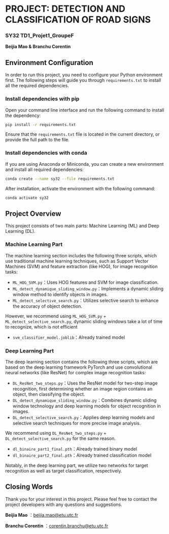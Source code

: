 # PROJECT: DETECTION AND CLASSIFICATION OF ROAD SIGNS
### SY32 TD1_Projet1_GroupeF
**Beijia Mao & Branchu Corentin**


## Environment Configuration

In order to run this project, you need to configure your Python environment first. The following steps will guide you through `requirements.txt` to install all the required dependencies.

### Install dependencies with pip

Open your command line interface and run the following command to install the dependency:

```bash
pip install -r requirements.txt
```

Ensure that the `requirements.txt` file is located in the current directory, or provide the full path to the file.

### Install dependencies with conda

If you are using Anaconda or Miniconda, you can create a new environment and install all required dependencies:

```bash
conda create --name sy32 --file requirements.txt
```

After installation, activate the environment with the following command:

```bash
conda activate sy32
```

## Project Overview

This project consists of two main parts: Machine Learning (ML) and Deep Learning (DL).

### Machine Learning Part

The machine learning section includes the following three scripts, which use traditional machine learning techniques, such as Support Vector Machines (SVM) and feature extraction (like HOG), for image recognition tasks:

- `ML_HOG_SVM.py`：Uses HOG features and SVM for image classification.
- `ML_detect_dynamique_sliding_window.py`：Implements a dynamic sliding window method to identify objects in images.
- `ML_detect_selective_search.py`：Utilizes selective search to enhance the accuracy of object detection.

However, we recommend using `ML_HOG_SVM.py` + `ML_detect_selective_search.py`, dynamic sliding windows take a lot of time to recognize, which is not efficient

- `svm_classifier_model.joblib`：Already trained model

### Deep Learning Part

The deep learning section contains the following three scripts, which are based on the deep learning framework PyTorch and use convolutional neural networks (like ResNet) for complex image recognition tasks:

- `DL_ResNet_two_steps.py`：Uses the ResNet model for two-step image recognition, first determining whether an image region contains an object, then classifying the object.
- `DL_detect_dynamique_sliding_window.py`：Combines dynamic sliding window technology and deep learning models for object recognition in images.
- `DL_detect_selective_search.py`：Applies deep learning models and selective search techniques for more precise image analysis.

We recommend using `DL_ResNet_two_steps.py` + `DL_detect_selective_search.py` for the same reason.

- `dl_binaire_part1_final.pth`：Already trained binary model 
- `dl_binaire_part2_final.pth`：Already trained classification model

Notably, in the deep learning part, we utilize two networks for target recognition as well as target classification, respectively.

## Closing Words

Thank you for your interest in this project. Please feel free to contact the project developers with any questions and suggestions.

**Beijia Mao** ：beijia.mao@etu.utc.fr

**Branchu Corentin** ：corentin.branchu@etu.utc.fr
